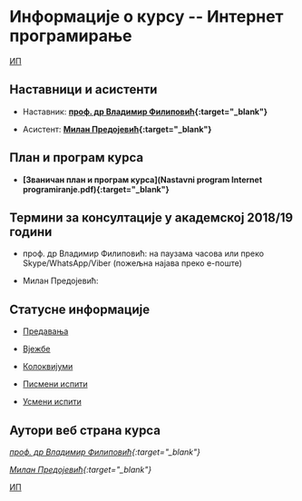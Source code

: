 # Информације о курсу -- Интернет програмирање

[ИП](../README.md)

## Наставници и асистенти  

* Наставник: **[проф. др Владимир Филиповић](https://vladofilipovic.github.io/index-en.html){:target="_blank"}**

* Асистент: **[Милан Предојевић](http://www.unibl.org/fis/zaposlen/5960-milan-predojevic){:target="_blank"}**

## План и програм курса

* **[Званичан план и програм курса](Nastavni program Internet programiranje.pdf){:target="_blank"}**

## Термини за консултације у академској 2018/19 години

* проф. др Владимир Филиповић: на паузама часова или преко Skype/WhatsApp/Viber (пожељна најава преко е-поште)

* Милан Предојевић:

## Статусне информације  

* [Предавања](../predavanja/info)

* [Вјежбе](../vezbe/info)

* [Колоквијуми](../kolokvijumi/info)

* [Писмени испити](../pismeni-ispiti/info)

* [Усмени испити](../usmeni-ispiti/info)

## Аутори веб страна курса

*[проф. др Владимир Филиповић](https://vladofilipovic.github.io/index-en.html){:target="_blank"}*

*[Милан Предојевић](http://www.unibl.org/fis/zaposlen/5960-milan-predojevic){:target="_blank"}*

[ИП](../README.md)